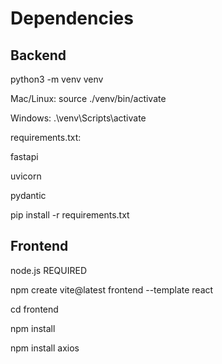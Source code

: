 # Dependencies

## Backend
python3 -m venv venv

Mac/Linux: source ./venv/bin/activate

Windows: .\venv\Scripts\activate

requirements.txt:

fastapi

uvicorn

pydantic

pip install -r requirements.txt

## Frontend

node.js REQUIRED

npm create vite@latest frontend --template react

cd frontend

npm install

npm install axios




